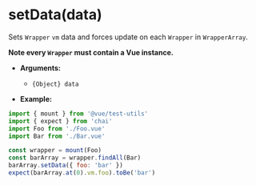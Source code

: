 # setData(data)

Sets `Wrapper` `vm` data and forces update on each `Wrapper` in `WrapperArray`.

**Note every `Wrapper` must contain a Vue instance.**

- **Arguments:**
  - `{Object} data`

- **Example:**

```js
import { mount } from '@vue/test-utils'
import { expect } from 'chai'
import Foo from './Foo.vue'
import Bar from './Bar.vue'

const wrapper = mount(Foo)
const barArray = wrapper.findAll(Bar)
barArray.setData({ foo: 'bar' })
expect(barArray.at(0).vm.foo).toBe('bar')
```
